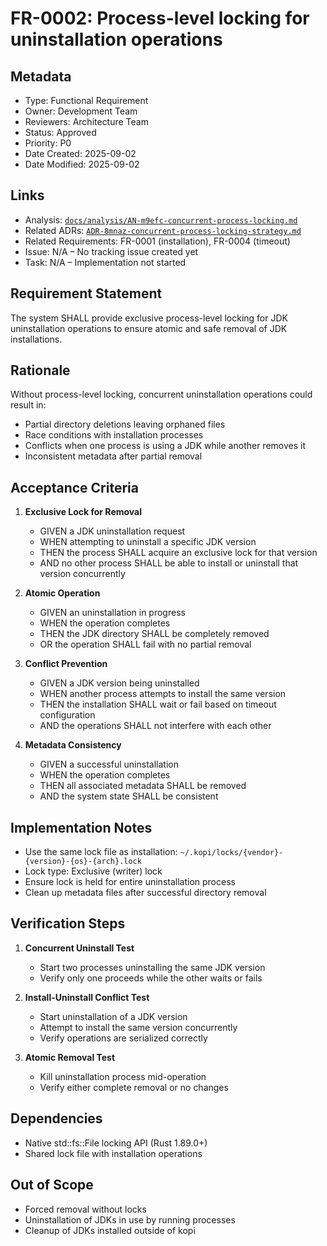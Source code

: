 # FR-0002: Process-level locking for uninstallation operations

## Metadata
- Type: Functional Requirement
- Owner: Development Team
- Reviewers: Architecture Team
- Status: Approved
- Priority: P0
- Date Created: 2025-09-02
- Date Modified: 2025-09-02

## Links
- Analysis: [`docs/analysis/AN-m9efc-concurrent-process-locking.md`](../analysis/AN-m9efc-concurrent-process-locking.md)
- Related ADRs: [`ADR-8mnaz-concurrent-process-locking-strategy.md`](../adr/ADR-8mnaz-concurrent-process-locking-strategy.md)
- Related Requirements: FR-0001 (installation), FR-0004 (timeout)
- Issue: N/A – No tracking issue created yet
- Task: N/A – Implementation not started

## Requirement Statement

The system SHALL provide exclusive process-level locking for JDK uninstallation operations to ensure atomic and safe removal of JDK installations.

## Rationale

Without process-level locking, concurrent uninstallation operations could result in:
- Partial directory deletions leaving orphaned files
- Race conditions with installation processes
- Conflicts when one process is using a JDK while another removes it
- Inconsistent metadata after partial removal

## Acceptance Criteria

1. **Exclusive Lock for Removal**
   - GIVEN a JDK uninstallation request
   - WHEN attempting to uninstall a specific JDK version
   - THEN the process SHALL acquire an exclusive lock for that version
   - AND no other process SHALL be able to install or uninstall that version concurrently

2. **Atomic Operation**
   - GIVEN an uninstallation in progress
   - WHEN the operation completes
   - THEN the JDK directory SHALL be completely removed
   - OR the operation SHALL fail with no partial removal

3. **Conflict Prevention**
   - GIVEN a JDK version being uninstalled
   - WHEN another process attempts to install the same version
   - THEN the installation SHALL wait or fail based on timeout configuration
   - AND the operations SHALL not interfere with each other

4. **Metadata Consistency**
   - GIVEN a successful uninstallation
   - WHEN the operation completes
   - THEN all associated metadata SHALL be removed
   - AND the system state SHALL be consistent

## Implementation Notes

- Use the same lock file as installation: `~/.kopi/locks/{vendor}-{version}-{os}-{arch}.lock`
- Lock type: Exclusive (writer) lock
- Ensure lock is held for entire uninstallation process
- Clean up metadata files after successful directory removal

## Verification Steps

1. **Concurrent Uninstall Test**
   - Start two processes uninstalling the same JDK version
   - Verify only one proceeds while the other waits or fails

2. **Install-Uninstall Conflict Test**
   - Start uninstallation of a JDK version
   - Attempt to install the same version concurrently
   - Verify operations are serialized correctly

3. **Atomic Removal Test**
   - Kill uninstallation process mid-operation
   - Verify either complete removal or no changes

## Dependencies

- Native std::fs::File locking API (Rust 1.89.0+)
- Shared lock file with installation operations

## Out of Scope

- Forced removal without locks
- Uninstallation of JDKs in use by running processes
- Cleanup of JDKs installed outside of kopi